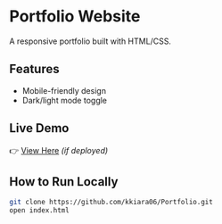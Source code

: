 # Portfolio Website  
A responsive portfolio built with HTML/CSS.  

## Features  
- Mobile-friendly design  
- Dark/light mode toggle  

## Live Demo  
👉 [View Here](https://kkiara06.github.io/Portfolio) *(if deployed)*  

## How to Run Locally  
```bash
git clone https://github.com/kkiara06/Portfolio.git  
open index.html  
